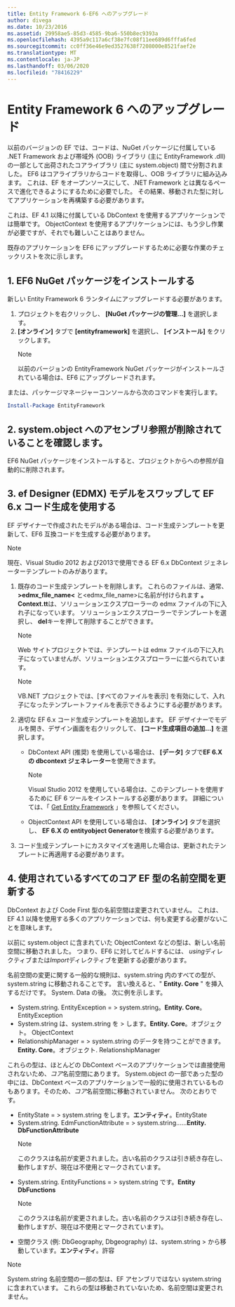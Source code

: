 ```yaml
---
title: Entity Framework 6-EF6 へのアップグレード
author: divega
ms.date: 10/23/2016
ms.assetid: 29958ae5-85d3-4585-9ba6-550b8ec9393a
ms.openlocfilehash: 4395a9c117a6cf38e7fc08f11ee689d6fffa6fed
ms.sourcegitcommit: cc0ff36e46e9ed3527638f7208000e8521faef2e
ms.translationtype: MT
ms.contentlocale: ja-JP
ms.lasthandoff: 03/06/2020
ms.locfileid: "78416229"
---
```

# <a name="upgrading-to-entity-framework-6"></a>Entity Framework 6 へのアップグレード

以前のバージョンの EF では、コードは、NuGet パッケージに付属している .NET Framework および帯域外 (OOB) ライブラリ (主に EntityFramework .dll) の一部として出荷されたコアライブラリ (主に system.object) 間で分割されました。 EF6 はコアライブラリからコードを取得し、OOB ライブラリに組み込みます。 これは、EF をオープンソースにして、.NET Framework とは異なるペースで進化できるようにするために必要でした。 その結果、移動された型に対してアプリケーションを再構築する必要があります。

これは、EF 4.1 以降に付属している DbContext を使用するアプリケーションでは簡単です。 ObjectContext を使用するアプリケーションには、もう少し作業が必要ですが、それでも難しいことはありません。

既存のアプリケーションを EF6 にアップグレードするために必要な作業のチェックリストを次に示します。

## <a name="1-install-the-ef6-nuget-package"></a>1. EF6 NuGet パッケージをインストールする

新しい Entity Framework 6 ランタイムにアップグレードする必要があります。

1. プロジェクトを右クリックし、 **[NuGet パッケージの管理...]** を選択します。  
2. **[オンライン]** タブで **[entityframework]** を選択し、 **[インストール]** をクリックします。  
   > [!NOTE]
   > 以前のバージョンの EntityFramework NuGet パッケージがインストールされている場合は、EF6 にアップグレードされます。

または、パッケージマネージャーコンソールから次のコマンドを実行します。

``` powershell
Install-Package EntityFramework
```

## <a name="2-ensure-that-assembly-references-to-systemdataentitydll-are-removed"></a>2. system.object へのアセンブリ参照が削除されていることを確認します。

EF6 NuGet パッケージをインストールすると、プロジェクトからへの参照が自動的に削除されます。

## <a name="3-swap-any-ef-designer-edmx-models-to-use-ef-6x-code-generation"></a>3. ef Designer (EDMX) モデルをスワップして EF 6.x コード生成を使用する

EF デザイナーで作成されたモデルがある場合は、コード生成テンプレートを更新して、EF6 互換コードを生成する必要があります。

> [!NOTE]
> 現在、Visual Studio 2012 および2013で使用できる EF 6.x DbContext ジェネレーターテンプレートのみがあります。

1. 既存のコード生成テンプレートを削除します。 これらのファイルは、通常、 **\>edmx_file_name\<** と\<edmx_file_name\>に名前が付けられます **。Context.tt**は、ソリューションエクスプローラーの edmx ファイルの下に入れ子になっています。 ソリューションエクスプローラーでテンプレートを選択し、 **del**キーを押して削除することができます。  
   > [!NOTE]
   > Web サイトプロジェクトでは、テンプレートは edmx ファイルの下に入れ子になっていませんが、ソリューションエクスプローラーに並べられています。  

   > [!NOTE]
   > VB.NET プロジェクトでは、[すべてのファイルを表示] を有効にして、入れ子になったテンプレートファイルを表示できるようにする必要があります。
2. 適切な EF 6.x コード生成テンプレートを追加します。 EF デザイナーでモデルを開き、デザイン画面を右クリックして、 **[コード生成項目の追加...]** を選択します。
    - DbContext API (推奨) を使用している場合は、 **[データ]** タブで**EF 6.X の dbcontext ジェネレーター**を使用できます。  
      > [!NOTE]
      > Visual Studio 2012 を使用している場合は、このテンプレートを使用するために EF 6 ツールをインストールする必要があります。 詳細については、「 [Get Entity Framework](~/ef6/fundamentals/install.md) 」を参照してください。  

    - ObjectContext API を使用している場合は、 **[オンライン]** タブを選択し、 **EF 6.X の entityobject Generator**を検索する必要があります。  
3. コード生成テンプレートにカスタマイズを適用した場合は、更新されたテンプレートに再適用する必要があります。

## <a name="4-update-namespaces-for-any-core-ef-types-being-used"></a>4. 使用されているすべてのコア EF 型の名前空間を更新する

DbContext および Code First 型の名前空間は変更されていません。 これは、EF 4.1 以降を使用する多くのアプリケーションでは、何も変更する必要がないことを意味します。

以前に system.object に含まれていた ObjectContext などの型は、新しい名前空間に移動されました。 つまり、EF6 に対してビルドするには、 *using*ディレクティブまたは*Import*ディレクティブを更新する必要があります。

名前空間の変更に関する一般的な規則は、system.string 内のすべての型が、system.string に移動されることです。 言い換えると、" **Entity. Core** " を挿入するだけです。 System. Data の後。 次に例を示します。

- System.string. EntityException = > system.string。**Entity. Core**。EntityException  
- System.string は、system.string を > します。**Entity. Core**。オブジェクト。 ObjectContext  
- RelationshipManager = > system.string のデータを持つことができます。**Entity. Core**。オブジェクト. RelationshipManager  

これらの型は、ほとんどの DbContext ベースのアプリケーションでは直接使用されないため、*コア*名前空間にあります。 System.object の一部であった型の中には、DbContext ベースのアプリケーションで一般的に使用されているものもあります。そのため、*コア*名前空間に移動されていません。 次のとおりです。

- EntityState = > system.string をします。**エンティティ**。EntityState  
- System.string. EdmFunctionAttribute = > system.string......**Entity. DbFunctionAttribute**  
  > [!NOTE]
  > このクラスは名前が変更されました。古い名前のクラスは引き続き存在し、動作しますが、現在は不使用とマークされています。  
- System.string. EntityFunctions = > system.string です。**Entity DbFunctions**  
  > [!NOTE]
  > このクラスは名前が変更されました。古い名前のクラスは引き続き存在し、動作しますが、現在は不使用とマークされています)。  
- 空間クラス (例: DbGeography, Dbgeography) は、system.string > から移動しています。**エンティティ**。許容

> [!NOTE]
> System.string 名前空間の一部の型は、EF アセンブリではない system.string に含まれています。 これらの型は移動されていないため、名前空間は変更されません。
